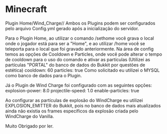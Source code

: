 # Minecraft
Plugin Home/Wind_Charge//
Ambos os Plugins podem ser configurados pelo arquivo Config.yml gerado após a inicialização do servidor.

Para o Plugin Home, ao utilizar o comando /sethome você grava o local onde o jogador está para ser a "Home", e ao utilizar /home você se teleporta para o local que foi gravado anteriormente.
Na área de config temos as opções de Cooldown e Particles, onde você pode alterar o tempo de cooldown para o uso do comando e ativar as partículas (Utilizei as partículas "PORTAL" do banco de dados do Bukkit por questões de estética)
cooldown: 60
particles: true
Como solicitado eu utilizei o MYSQL como banco de dados para o Plugin.

Já o Plugin de Wind Charge foi configurado com as seguintes opções:
explosion-power: 8.0
projectile-speed: 1.0
enable-particles: true

Ao configurar as partículas de explosão do WindCharge eu utilizei EXPLOSION_EMITTER do Bukkit, pois no banco de dados mais atualizados ainda não existia os frames específicos da explosão criada pelo WindCharge do Vanilla.

Muito Obrigado por ler.
